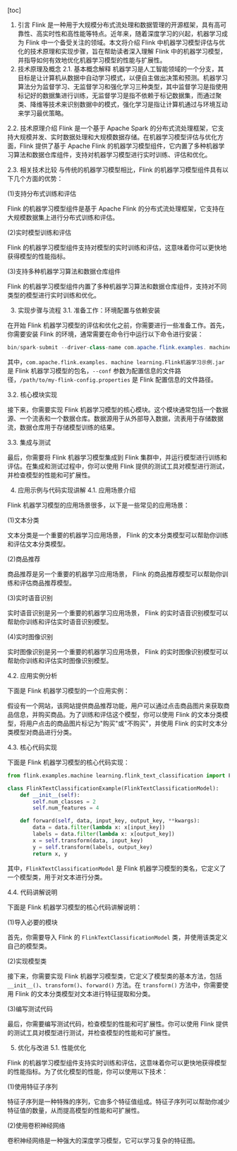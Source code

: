 
[toc]                    
                
                
1. 引言
Flink 是一种用于大规模分布式流处理和数据管理的开源框架，具有高可靠性、高实时性和高性能等特点。近年来，随着深度学习的兴起，机器学习成为 Flink 中一个备受关注的领域。本文将介绍 Flink 中机器学习模型评估与优化的技术原理和实现步骤，旨在帮助读者深入理解 Flink 中的机器学习模型，并指导如何有效地优化机器学习模型的性能与扩展性。
2. 技术原理及概念
2.1. 基本概念解释
机器学习是人工智能领域的一个分支，其目标是让计算机从数据中自动学习模式，以便自主做出决策和预测。机器学习算法分为监督学习、无监督学习和强化学习三种类型，其中监督学习是指使用标记好的数据集进行训练，无监督学习是指不依赖于标记数据集，而通过聚类、降维等技术来识别数据中的模式，强化学习是指让计算机通过与环境互动来学习最优策略。

2.2. 技术原理介绍
Flink 是一个基于 Apache  Spark 的分布式流处理框架，它支持大规模并发、实时数据处理和大规模数据存储。在机器学习模型评估与优化方面，Flink 提供了基于 Apache Flink 的机器学习模型组件，它内置了多种机器学习算法和数据仓库组件，支持对机器学习模型进行实时训练、评估和优化。

2.3. 相关技术比较
与传统的机器学习模型相比，Flink 的机器学习模型组件具有以下几个方面的优势：

(1)支持分布式训练和评估

Flink 的机器学习模型组件是基于 Apache Flink 的分布式流处理框架，它支持在大规模数据集上进行分布式训练和评估。

(2)实时模型训练和评估

Flink 的机器学习模型组件支持对模型的实时训练和评估，这意味着你可以更快地获得模型的性能指标。

(3)支持多种机器学习算法和数据仓库组件

Flink 的机器学习模型组件内置了多种机器学习算法和数据仓库组件，支持对不同类型的模型进行实时训练和优化。

3. 实现步骤与流程
3.1. 准备工作：环境配置与依赖安装

在开始 Flink 机器学习模型的评估和优化之前，你需要进行一些准备工作。首先，你需要安装 Flink 的环境，通常需要在命令行中运行以下命令进行安装：
```csharp
bin/spark-submit --driver-class-name com.apache.flink.examples. machine learning.Flink机器学习示例.jar --conf spark-submit-config.xml --conf /path/to/my-flink-config.properties
```
其中，`com.apache.flink.examples. machine learning.Flink机器学习示例.jar` 是 Flink 机器学习模型的包名，`--conf` 参数为配置信息的文件路径，`/path/to/my-flink-config.properties` 是 Flink 配置信息的文件路径。

3.2. 核心模块实现

接下来，你需要实现 Flink 机器学习模型的核心模块。这个模块通常包括一个数据源、一个流表和一个数据仓库。数据源用于从外部导入数据，流表用于存储数据流，数据仓库用于存储模型训练的结果。

3.3. 集成与测试

最后，你需要将 Flink 机器学习模型集成到 Flink 集群中，并运行模型进行训练和评估。在集成和测试过程中，你可以使用 Flink 提供的测试工具对模型进行测试，并检查模型的性能和可扩展性。

4. 应用示例与代码实现讲解
4.1. 应用场景介绍

Flink 机器学习模型的应用场景很多，以下是一些常见的应用场景：

(1)文本分类

文本分类是一个重要的机器学习应用场景， Flink 的文本分类模型可以帮助你训练和评估文本分类模型。

(2)商品推荐

商品推荐是另一个重要的机器学习应用场景， Flink 的商品推荐模型可以帮助你训练和评估商品推荐模型。

(3)实时语音识别

实时语音识别是另一个重要的机器学习应用场景， Flink 的实时语音识别模型可以帮助你训练和评估实时语音识别模型。

(4)实时图像识别

实时图像识别是另一个重要的机器学习应用场景， Flink 的实时图像识别模型可以帮助你训练和评估实时图像识别模型。

4.2. 应用实例分析

下面是 Flink 机器学习模型的一个应用实例：

假设有一个网站，该网站提供商品推荐功能，用户可以通过点击商品图片来获取商品信息，并购买商品。为了训练和评估这个模型，你可以使用 Flink 的文本分类模型，将用户点击的商品图片标记为"购买"或"不购买"，并使用 Flink 的实时文本分类模型对商品进行分类。

4.3. 核心代码实现

下面是 Flink 机器学习模型的核心代码实现：
```python
from flink.examples.machine learning.flink_text_classification import FlinkTextClassificationModel

class FlinkTextClassificationExample(FlinkTextClassificationModel):
    def __init__(self):
        self.num_classes = 2
        self.num_features = 4

    def forward(self, data, input_key, output_key, **kwargs):
        data = data.filter(lambda x: x[input_key])
        labels = data.filter(lambda x: x[output_key])
        x = self.transform(data, input_key)
        y = self.transform(labels, output_key)
        return x, y
```
其中，`FlinkTextClassificationModel` 是 Flink 机器学习模型的类名，它定义了一个模型类，用于对文本进行分类。

4.4. 代码讲解说明

下面是 Flink 机器学习模型的核心代码讲解说明：

(1)导入必要的模块

首先，你需要导入 Flink 的 `FlinkTextClassificationModel` 类，并使用该类定义自己的模型类。

(2)实现模型类

接下来，你需要实现 Flink 机器学习模型类，它定义了模型类的基本方法，包括 `__init__()`、`transform()`、`forward()` 方法。在 `transform()` 方法中，你需要使用 Flink 的文本分类模型对文本进行特征提取和分类。

(3)编写测试代码

最后，你需要编写测试代码，检查模型的性能和可扩展性。你可以使用 Flink 提供的测试工具对模型进行测试，并检查模型的性能和可扩展性。


5. 优化与改进
5.1. 性能优化

Flink 的机器学习模型组件支持实时训练和评估，这意味着你可以更快地获得模型的性能指标。为了优化模型的性能，你可以使用以下技术：

(1)使用特征子序列

特征子序列是一种特殊的序列，它由多个特征值组成。特征子序列可以帮助你减少特征值的数量，从而提高模型的性能和可扩展性。

(2)使用卷积神经网络

卷积神经网络是一种强大的深度学习模型，它可以学习复杂的特征图。


